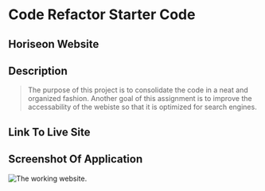 # Code Refactor Starter Code

## Horiseon Website

## Description
>The purpose of this project is to consolidate the code in a neat and organized fashion. Another goal of this assignment is to improve the accessability of the webiste so that it is optimized for search engines. 

## Link To Live Site

## Screenshot Of Application
<img
  src="C:\Users\Jena\bootcamp\challenge1\urban-octo-telegram-main\urban-octo-telegram-main\Develop\assets\images\Screenshot of site.png"
  alt="The working website."
  title="Screenshot Of Application"
  style="display: inline-block; margin: 0 auto; max-width: 300px">